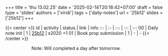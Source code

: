 +++
title = 'thu 13.02.25'
date = '2025-02-14T20:18:42+07:00'
draft = false
type = 'slides'
authors = ['viridi']
tags = ['daily-notes']
url = '25b12'
slides = ['25b12']
+++

{{< center >}}
id | activity | status | link | info
:-: | :- | :-: | :-: | :-:
00 | Daily note init      | 1 | [25b12](/notes/25b12) | s2020 +1
01 | Book prop submission | 1 | - | -
{{< /center >}}

&nbsp;&nbsp;&nbsp;&nbsp;&nbsp;&nbsp;&nbsp;&nbsp;
&nbsp;&nbsp;&nbsp;&nbsp;&nbsp;&nbsp;&nbsp;&nbsp;
&nbsp;&nbsp;
Note: Will completed a day after tomorrow.
